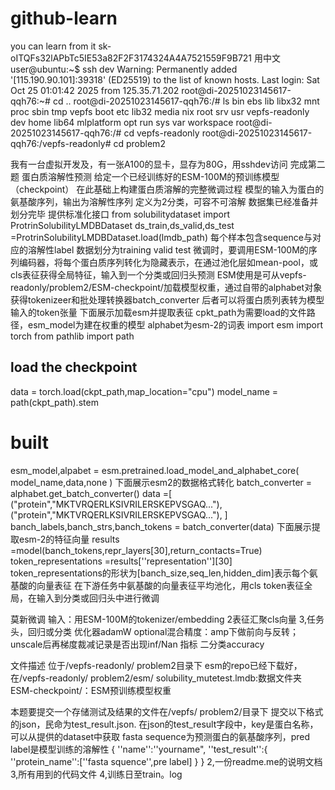 # github-learn
you can learn from it
sk-oITQFs32lAPbTc5IE53a82F2F3174324A4A7521559F9B721
用中文
user@ubuntu:~$ ssh dev
Warning: Permanently added '[115.190.90.101]:39318' (ED25519) to the list of known hosts.
Last login: Sat Oct 25 01:01:42 2025 from 125.35.71.202
root@di-20251023145617-qqh76:~# cd ..
root@di-20251023145617-qqh76:/# ls
bin   ebs   lib    libx32      mnt  proc  sbin  tmp  vepfs
boot  etc   lib32  media       nix  root  srv   usr  vepfs-readonly
dev   home  lib64  mlplatform  opt  run   sys   var  workspace
root@di-20251023145617-qqh76:/# cd vepfs-readonly
root@di-20251023145617-qqh76:/vepfs-readonly# cd problem2

我有一台虚拟开发及，有一张A100的显卡，显存为80G，用sshdev访问
完成第二题
蛋白质溶解性预测
给定一个已经训练好的ESM-100M的预训练模型（checkpoint）
在此基础上构建蛋白质溶解的完整微调过程
模型的输入为蛋白的氨基酸序列，输出为溶解性序列
定义为2分类，可容不可溶解
数据集已经准备并划分完毕
提供标准化接口
from solubilitydataset import ProtrinSolubilityLMDBDataset
ds_train,ds_valid,ds_test =ProtrinSolubilityLMDBDataset.load(lmdb_path)
每个样本包含sequence与对应的溶解性label
数据划分为training valid test
微调时，要调用ESM-100M的序列编码器，将每个蛋白质序列转化为隐藏表示，在通过池化层如mean-pool，或cls表征获得全局特征，输入到一个分类或回归头预测
ESM使用是可从vepfs-readonly/problem2/ESM-checkpoint/加载模型权重，通过自带的alphabet对象获得tokenizeer和批处理转换器batch_converter
后者可以将蛋白质列表转为模型输入的token张量
下面展示加载esm并提取表征
cpkt_path为需要load的文件路径，esm_model为建在权重的模型
alphabet为esm-2的词表
import esm
import torch
from pathlib import path
## load the checkpoint
data = torch.load(ckpt_path,map_location="cpu")
model_name = path(ckpt_path).stem
# built
esm_model,alpabet = esm.pretrained.load_model_and_alphabet_core(
model_name,data,none
)
下面展示esm2的数据格式转化
batch_converter = alphabet.get_batch_converter()
data =[
("protein","MKTVRQERLKSIVRILERSKEPVSGAQ..."),
("protein","MKTVRQERLKSIVRILERSKEPVSGAQ..."),
]
banch_labels,banch_strs,banch_tokens = batch_converter(data)
下面展示提取esm-2的特征向量
results =model(banch_tokens,repr_layers[30],return_contacts=True)
token_representations =results[''representation''][30]
token_representations的形状为[banch_size,seq_len,hidden_dim]表示每个氨基酸的向量表征
在下游任务中氨基酸的向量表征平均池化，用cls token表征全局，在输入到分类或回归头中进行微调

莫新微调
输入：用ESM-100M的tokenizer/embedding
2表征汇聚cls向量
3,任务头，回归或分类
优化器adamW
optional混合精度：amp下做前向与反转；unscale后再梯度裁减记录是否出现inf/Nan
指标
二分类accuracy

文件描述
位于/vepfs-readonly/ problem2目录下
esm的repo已经下载好，在/vepfs-readonly/ problem2/esm/
solubility_mutetest.lmdb:数据文件夹
ESM-checkpoint/：ESM预训练模型权重

本题要提交一个存储测试及结果的文件在/vepfs/ problem2/目录下
提交以下格式的json，民命为test_result.json.
在json的test_result字段中，key是蛋白名称，可以从提供的dataset中获取
fasta sequence为预测蛋白的氨基酸序列，pred label是模型训练的溶解性
{
''name'':''yourname",
''test_result'':{
''protein_name'':[''fasta squence'',pre label]
}
}
2,一份readme.me的说明文档
3,所有用到的代码文件
4,训练日至train。log
